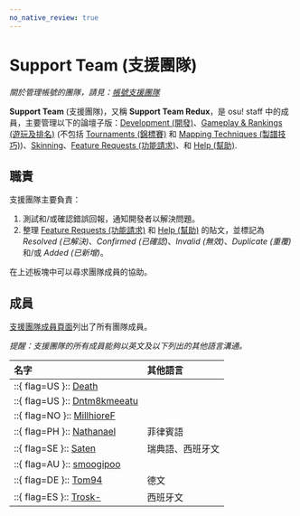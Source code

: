 ```yaml
---
no_native_review: true
---
```


# Support Team (支援團隊)

*關於管理帳號的團隊，請見：[帳號支援團隊](/wiki/People/The_Team/Account_support_team)*

**Support Team** (支援團隊)，又稱 **Support Team Redux**，是 osu! staff 中的成員，主要管理以下的論壇子版：[Development (開發)](https://osu.ppy.sh/community/forums/2)、[Gameplay & Rankings (遊玩及排名)](https://osu.ppy.sh/community/forums/13) (不包括 [Tournaments (錦標賽)](https://osu.ppy.sh/community/forums/55) 和 [Mapping Techniques (製譜技巧)](https://osu.ppy.sh/community/forums/61))、[Skinning](https://osu.ppy.sh/community/forums/15)、[Feature Requests (功能請求)](https://osu.ppy.sh/community/forums/4)、和 [Help (幫助)](https://osu.ppy.sh/community/forums/5).

## 職責

支援團隊主要負責：

1. 測試和/或確認錯誤回報，通知開發者以解決問題。
2. 整理 [Feature Requests (功能請求)](https://osu.ppy.sh/community/forums/4) 和 [Help (幫助)](https://osu.ppy.sh/community/forums/5) 的貼文，並標記為 *Resolved (已解決)*、*Confirmed (已確認)*、*Invalid (無效)*、*Duplicate (重覆)* 和/或 *Added (已新增)*。

在上述板塊中可以尋求團隊成員的協助。

## 成員

[支援團隊成員頁面](https://osu.ppy.sh/groups/22)列出了所有團隊成員。

*提醒：支援團隊的所有成員能夠以英文及以下列出的其他語言溝通。*

| 名字 | 其他語言 |
| :-- | :-- |
| ::{ flag=US }:: [Death](https://osu.ppy.sh/users/3242450) |  |
| ::{ flag=US }:: [Dntm8kmeeatu](https://osu.ppy.sh/users/5428812) |  |
| ::{ flag=NO }:: [MillhioreF](https://osu.ppy.sh/users/941094) |  |
| ::{ flag=PH }:: [Nathanael](https://osu.ppy.sh/users/2295078) | 菲律賓語 |
| ::{ flag=SE }:: [Saten](https://osu.ppy.sh/users/444506) | 瑞典語、西班牙文 |
| ::{ flag=AU }:: [smoogipoo](https://osu.ppy.sh/users/1040328) |  |
| ::{ flag=DE }:: [Tom94](https://osu.ppy.sh/users/1857058) | 德文 |
| ::{ flag=ES }:: [Trosk-](https://osu.ppy.sh/users/3469385) | 西班牙文 |
